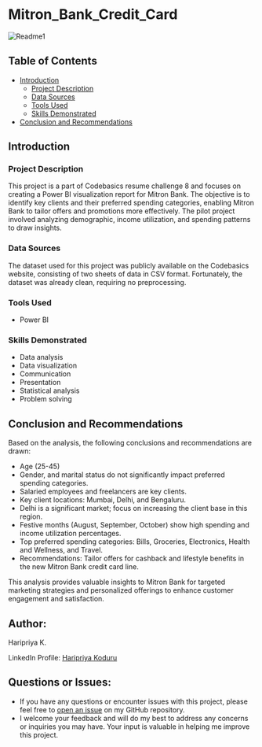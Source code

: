 # Mitron_Bank_Credit_Card
![Readme1](https://github.com/haripriyakoduru/Mitron_Bank_Credit_Card/assets/131605099/5f01f66c-36c9-4a3d-8750-18ae73914a2c)

## Table of Contents
- [Introduction](#introduction)
   - [Project Description](#project-description)
   - [Data Sources](#data-sources)
   - [Tools Used](#tools-used)
   - [Skills Demonstrated](#skills-demonstrated)
- [Conclusion and Recommendations](#conclusion-and-recommendations)

## Introduction

### Project Description
This project is a part of Codebasics resume challenge 8 and focuses on creating a Power BI visualization report for Mitron Bank. The objective is to identify key clients and their preferred spending categories, enabling Mitron Bank to tailor offers and promotions more effectively. The pilot project involved analyzing demographic, income utilization, and spending patterns to draw insights.

### Data Sources
The dataset used for this project was publicly available on the Codebasics website, consisting of two sheets of data in CSV format. Fortunately, the dataset was already clean, requiring no preprocessing.

### Tools Used
- Power BI

### Skills Demonstrated
- Data analysis
- Data visualization
- Communication
- Presentation
- Statistical analysis
- Problem solving

## Conclusion and Recommendations

Based on the analysis, the following conclusions and recommendations are drawn:

- Age (25-45)
- Gender, and marital status do not significantly impact preferred spending categories.
- Salaried employees and freelancers are key clients.
- Key client locations: Mumbai, Delhi, and Bengaluru.
- Delhi is a significant market; focus on increasing the client base in this region.
- Festive months (August, September, October) show high spending and income utilization percentages.
- Top preferred spending categories: Bills, Groceries, Electronics, Health and Wellness, and Travel.
- Recommendations: Tailor offers for cashback and lifestyle benefits in the new Mitron Bank credit card line.

This analysis provides valuable insights to Mitron Bank for targeted marketing strategies and personalized offerings to enhance customer engagement and satisfaction.


## Author:
Haripriya K.

LinkedIn Profile: [Haripriya Koduru](https://www.linkedin.com/in/haripriyakoduru/)

## Questions or Issues:
- If you have any questions or encounter issues with this project, please feel free to [open an issue](https://github.com/haripriyakoduru/Platos_Pizza/issues) on my GitHub repository.
- I welcome your feedback and will do my best to address any concerns or inquiries you may have. Your input is valuable in helping me improve this project.
